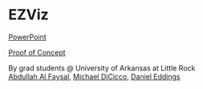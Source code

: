 # EZViz

[PowerPoint](https://github.com/eddings/EZViz/raw/master/EZViz%20Informal%20Presentation.pptx)


[Proof of Concept](https://eddings.github.io/modern-chooser-poc/modern-chooser.html)


By grad students @ University of Arkansas at Little Rock <br />
[Abdullah Al Faysal](https://github.com/Abdullah-Al-Faysal),  [Michael DiCicco](https://www.github.com/mikedici), [Daniel Eddings](https://github.com/eddings)
    
    
